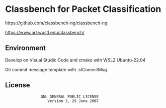 # Classbench for Packet Classification

https://github.com/classbench-ng/classbench-ng

https://www.arl.wustl.edu/classbench/

## Environment
Develop on Visual Studio Code and cmake with WSL2 Ubuntu-22.04

Git commit message template with .stCommitMsg


## License

                    GNU GENERAL PUBLIC LICENSE
                       Version 3, 29 June 2007
